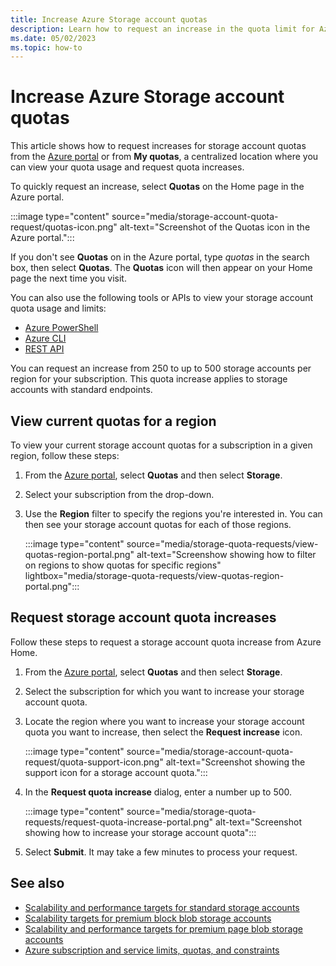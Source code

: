 ```yaml
---
title: Increase Azure Storage account quotas
description: Learn how to request an increase in the quota limit for Azure Storage accounts within a subscription from 250 to 500 for a given region. Quota increases apply to both standard and premium account types.
ms.date: 05/02/2023
ms.topic: how-to
---
```


# Increase Azure Storage account quotas

This article shows how to request increases for storage account quotas from the [Azure portal](https://portal.azure.com) or from **My quotas**, a centralized location where you can view your quota usage and request quota increases.

To quickly request an increase, select **Quotas** on the Home page in the Azure portal.

:::image type="content" source="media/storage-account-quota-request/quotas-icon.png" alt-text="Screenshot of the Quotas icon in the Azure portal.":::

If you don't see **Quotas** on in the Azure portal, type *quotas* in the search box, then select **Quotas**. The **Quotas** icon will then appear on your Home page the next time you visit.

You can also use the following tools or APIs to view your storage account quota usage and limits:

- [Azure PowerShell](/powershell/module/az.storage/get-azstorageusage)
- [Azure CLI](/cli/azure/storage/account#az-storage-account-show-usage)
- [REST API](/rest/api/storagerp/usages/list-by-location)

You can request an increase from 250 to up to 500 storage accounts per region for your subscription. This quota increase applies to storage accounts with standard endpoints.

## View current quotas for a region

To view your current storage account quotas for a subscription in a given region, follow these steps:

1. From the [Azure portal](https://portal.azure.com), select **Quotas** and then select **Storage**.

1. Select your subscription from the drop-down.

1. Use the **Region** filter to specify the regions you're interested in. You can then see your storage account quotas for each of those regions.

    :::image type="content" source="media/storage-quota-requests/view-quotas-region-portal.png" alt-text="Screenshow showing how to filter on regions to show quotas for specific regions" lightbox="media/storage-quota-requests/view-quotas-region-portal.png":::

## Request storage account quota increases

Follow these steps to request a storage account quota increase from Azure Home.

1. From the [Azure portal](https://portal.azure.com), select **Quotas** and then select **Storage**.

1. Select the subscription for which you want to increase your storage account quota.

1. Locate the region where you want to increase your storage account quota you want to increase, then select the **Request increase** icon.

   :::image type="content" source="media/storage-account-quota-request/quota-support-icon.png" alt-text="Screenshot showing the support icon for a storage account quota.":::

1. In the **Request quota increase** dialog, enter a number up to 500.

    :::image type="content" source="media/storage-quota-requests/request-quota-increase-portal.png" alt-text="Screenshot showing how to increase your storage account quota":::

1. Select **Submit**. It may take a few minutes to process your request.

## See also

- [Scalability and performance targets for standard storage accounts](../storage/common/scalability-targets-standard-account.md)
- [Scalability targets for premium block blob storage accounts](../storage/blobs/scalability-targets-premium-block-blobs.md)
- [Scalability and performance targets for premium page blob storage accounts](../storage/blobs/scalability-targets-premium-page-blobs.md)
- [Azure subscription and service limits, quotas, and constraints](../azure-resource-manager/management/azure-subscription-service-limits.md)
